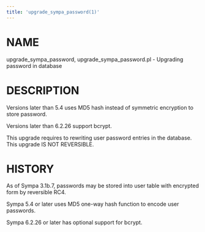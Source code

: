 ```yaml
---
title: 'upgrade_sympa_password(1)'
---
```


# NAME

upgrade\_sympa\_password, upgrade\_sympa\_password.pl -
Upgrading password in database

# DESCRIPTION

Versions later than 5.4 uses MD5 hash instead of
symmetric encryption to store password.

Versions later than 6.2.26 support bcrypt.

This upgrade requires to rewriting user password entries in the database.
This upgrade IS NOT REVERSIBLE.

# HISTORY

As of Sympa 3.1b.7, passwords may be stored into user table with encrypted
form by reversible RC4.

Sympa 5.4 or later uses MD5 one-way hash function to encode user passwords.

Sympa 6.2.26 or later has optional support for bcrypt.
